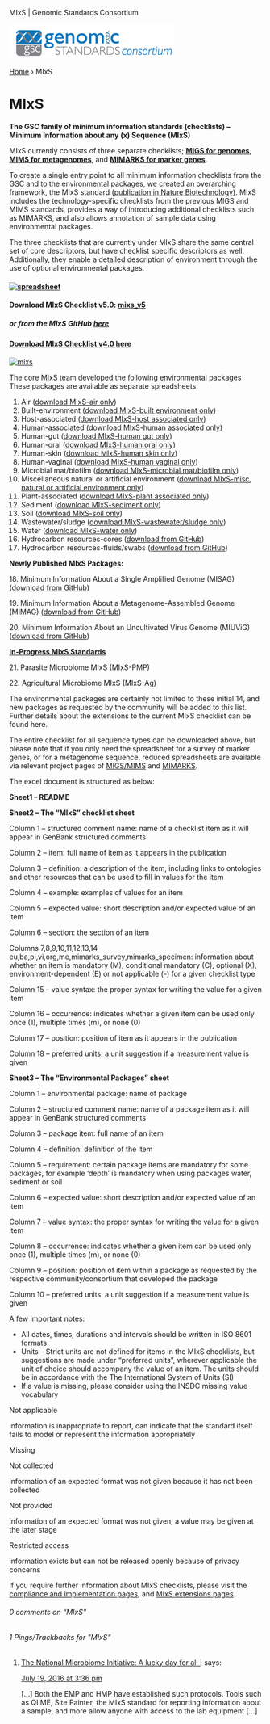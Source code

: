 MIxS | Genomic Standards Consortium

[![Genomic Standards Consortium](/images/cropped-full_gsc_logo_sml.png)](https://gensc.org/)

[Home](https://gensc.org) › MIxS

MIxS
====

**The GSC family of minimum information standards (checklists) – Minimum Information about any (x) Sequence (MIxS)**

MIxS currently consists of three separate checklists; **[MIGS for genomes](https://pubmed.ncbi.nlm.nih.gov/18464787 "MIGS/MIMS")**, **[MIMS for metagenomes](https://pubmed.ncbi.nlm.nih.gov/18479204/ "MIGS/MIMS")**, and [**MIMARKS for marker genes**](https://pubmed.ncbi.nlm.nih.gov/21552244/).

To create a single entry point to all minimum information checklists from the GSC and to the environmental packages, we created an overarching framework, the MIxS standard ([publication in Nature Biotechnology](http://www.nature.com/nbt/journal/v29/n5/full/nbt.1823.html)). MIxS includes the technology-specific checklists from the previous MIGS and MIMS standards, provides a way of introducing additional checklists such as MIMARKS, and also allows annotation of sample data using environmental packages.

The three checklists that are currently under MIxS share the same central set of core descriptors, but have checklist specific descriptors as well. Additionally, they enable a detailed description of environment through the use of optional environmental packages.

#### [![spreadsheet](http://press3.mcs.anl.gov/gensc/files/2015/07/spreadsheet.png)](http://press3.mcs.anl.gov/gensc/files/2015/07/spreadsheet.png)

#### Download MIxS Checklist v5.0: [mixs\_v5](http://press3.mcs.anl.gov/gensc/files/2020/02/mixs_v5.xlsx)

##### or from the MIxS GitHub [here](https://github.com/GenomicsStandardsConsortium/mixs-legacy/blob/master/mixs5/mixs_v5.xlsx)

#### **[Download MIxS Checklist v4.0 here](http://press3.mcs.anl.gov/gensc/files/2015/07/MIxS_v4.xls "MIxS")**

[![mixs](http://press3.mcs.anl.gov/gensc/files/2015/07/mixs.png)](http://press3.mcs.anl.gov/gensc/files/2015/07/mixs.png)

The core MIxS team developed the following environmental packages These packages are available as separate spreadsheets:

1.  Air ([download MIxS-air only](http://press3.mcs.anl.gov/gensc/files/2016/07/MIxSair_210514.xls))
2.  Built-environment ([download MIxS-built environment only](http://press3.mcs.anl.gov/gensc/files/2016/07/MIxSbuiltenv_210514.xls))
3.  Host-associated ([download MIxS-host associated only](http://press3.mcs.anl.gov/gensc/files/2016/07/MIxShostassoc_210514.xls))
4.  Human-associated ([download MIxS-human associated only](http://press3.mcs.anl.gov/gensc/files/2016/07/MIxShumanassoc_210514.xls))
5.  Human-gut ([download MIxS-human gut only](http://press3.mcs.anl.gov/gensc/files/2016/07/MIxShumangut_210514.xls))
6.  Human-oral ([download MIxS-human oral only](http://press3.mcs.anl.gov/gensc/files/2016/07/MIxShumanoral_210514.xls))
7.  Human-skin ([download MIxS-human skin only](http://press3.mcs.anl.gov/gensc/files/2016/07/MIxShumanskin_210514.xls))
8.  Human-vaginal ([download MIxS-human vaginal only](http://press3.mcs.anl.gov/gensc/files/2016/07/MIxShumanvaginal_210514.xls))
9.  Microbial mat/biofilm ([download MIxS-microbial mat/biofilm only](http://press3.mcs.anl.gov/gensc/files/2016/07/MIxSmatbiofilm_210514.xls))
10.  Miscellaneous natural or artificial environment ([download MIxS-misc. natural or artificial environment only](http://press3.mcs.anl.gov/gensc/files/2016/07/MIxSmisc_210514.xls))
11.  Plant-associated ([download MIxS-plant associated only](http://press3.mcs.anl.gov/gensc/files/2016/07/MIxSplantassoc_210514.xls))
12.  Sediment ([download MIxS-sediment only](http://press3.mcs.anl.gov/gensc/files/2016/07/MIxSsediment_210514.xls))
13.  Soil ([download MIxS-soil only](http://press3.mcs.anl.gov/gensc/files/2016/07/MIxSsoil_210514.xls))
14.  Wastewater/sludge ([download MIxS-wastewater/sludge only](http://press3.mcs.anl.gov/gensc/files/2016/07/MIxSwastesludge_210514.xls))
15.  Water ([download MIxS-water only](http://press3.mcs.anl.gov/gensc/files/2016/07/MIxSwater_210514.xls))
16.  Hydrocarbon resources-cores ([download from GitHub](https://github.com/GenomicsStandardsConsortium/mixs-legacy/blob/master/mixs5/MIxShydrocarbcores_20180621.xlsx))
17.  Hydrocarbon resources-fluids/swabs ([download from GitHub](https://github.com/GenomicsStandardsConsortium/mixs-legacy/blob/master/mixs5/MIxShydrocarbfs_20180621.xlsx))

**Newly Published MIxS Packages:**

18\. Minimum Information About a Single Amplified Genome (MISAG) ([download from GitHub](https://github.com/GenomicsStandardsConsortium/mixs/blob/master/MAGS_SAGS_MIxS.xlsx))

19\. Minimum Information About a Metagenome-Assembled Genome (MIMAG) ([download from GitHub](https://github.com/GenomicsStandardsConsortium/mixs/blob/master/MAGS_SAGS_MIxS.xlsx))

20\. Minimum Information About an Uncultivated Virus Genome (MIUViG) ([download from GitHub](https://github.com/GenomicsStandardsConsortium/mixs/blob/master/UViGs_MIxS.xlsx))

[**In-Progress MIxS Standards**](https://github.com/GenomicsStandardsConsortium/mixs/blob/master/In_Progress_MIxS_Packages)

21\. Parasite Microbiome MIxS (MIxS-PMP)

22\. Agricultural Microbiome MIxS (MIxS-Ag)

The environmental packages are certainly not limited to these initial 14, and new packages as requested by the community will be added to this list. Further details about the extensions to the current MIxS checklist can be found here.

The entire checklist for all sequence types can be downloaded above, but please note that if you only need the spreadsheet for a survey of marker genes, or for a metagenome sequence, reduced spreadsheets are available via relevant project pages of [MIGS/MIMS](http://wiki.gensc.org/index.php?title=MIGS/MIMS) and [MIMARKS](http://wiki.gensc.org/index.php?title=MIMARKS).

The excel document is structured as below:

**Sheet1 – README**

**Sheet2 – The “MIxS” checklist sheet**

Column 1 – structured comment name: name of a checklist item as it will appear in GenBank structured comments

Column 2 – item: full name of item as it appears in the publication

Column 3 – definition: a description of the item, including links to ontologies and other resources that can be used to fill in values for the item

Column 4 – example: examples of values for an item

Column 5 – expected value: short description and/or expected value of an item

Column 6 – section: the section of an item

Columns 7,8,9,10,11,12,13,14-eu,ba,pl,vi,org,me,mimarks\_survey,mimarks\_specimen: information about whether an item is mandatory (M), conditional mandatory (C), optional (X), environment-dependent (E) or not applicable (-) for a given checklist type

Column 15 – value syntax: the proper syntax for writing the value for a given item

Column 16 – occurrence: indicates whether a given item can be used only once (1), multiple times (m), or none (0)

Column 17 – position: position of item as it appears in the publication

Column 18 – preferred units: a unit suggestion if a measurement value is given

**Sheet3 – The “Environmental Packages” sheet**

Column 1 – environmental package: name of package

Column 2 – structured comment name: name of a package item as it will appear in GenBank structured comments

Column 3 – package item: full name of an item

Column 4 – definition: definition of the item

Column 5 – requirement: certain package items are mandatory for some packages, for example ‘depth’ is mandatory when using packages water, sediment or soil

Column 6 – expected value: short description and/or expected value of an item

Column 7 – value syntax: the proper syntax for writing the value for a given item

Column 8 – occurrence: indicates whether a given item can be used only once (1), multiple times (m), or none (0)

Column 9 – position: position of item within a package as requested by the respective community/consortium that developed the package

Column 10 – preferred units: a unit suggestion if a measurement value is given

A few important notes:

*   All dates, times, durations and intervals should be written in ISO 8601 formats
*   Units – Strict units are not defined for items in the MIxS checklists, but suggestions are made under “preferred units”, wherever applicable the unit of choice should accompany the value of an item. The units should be in accordance with the The International System of Units (SI)
*   If a value is missing, please consider using the INSDC missing value vocabulary

Not applicable

information is inappropriate to report, can indicate that the standard itself fails to model or represent the information appropriately

Missing

Not collected

information of an expected format was not given because it has not been collected

Not provided

information of an expected format was not given, a value may be given at the later stage

Restricted access

information exists but can not be released openly because of privacy concerns

If you require further information about MIxS checklists, please visit the [compliance and implementation pages](http://gensc.org/mixs/mixs-compliance-and-implementation/ "MIxS Compliance and Implementation"), and [MIxS extensions pages](http://gensc.org/mixs/mixs-extensions/ "MIxS Extensions").

###### 0 comments on “MIxS”

###### 1 Pings/Trackbacks for "MIxS"

1.  [The National Microbiome Initiative: A lucky day for all |](http://www.mostlymicrobes.com/national-microbiome-initiative/) says:
    
    [July 19, 2016 at 3:36 pm](https://gensc.org/mixs/#comment-19)
    
    \[…\] Both the EMP and HMP have established such protocols. Tools such as QIIME, Site Painter, the MIxS standard for reporting information about a sample, and more allow anyone with access to the lab equipment \[…\]

